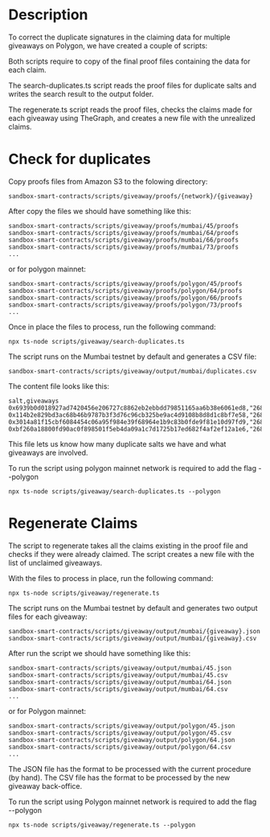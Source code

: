 # Description

To correct the duplicate signatures in the claiming data for multiple giveaways on Polygon, we have created a couple of scripts:

Both scripts require to copy of the final proof files containing the data for each claim.

The search-duplicates.ts script reads the proof files for duplicate salts and writes the search result to the output folder.

The regenerate.ts script reads the proof files, checks the claims made for each giveaway using TheGraph, and creates a new file with the unrealized claims.

# Check for duplicates

Copy proofs files from Amazon S3 to the folowing directory:
    
    sandbox-smart-contracts/scripts/giveaway/proofs/{network}/{giveaway}
    
After copy the files we should have something like this:

    sandbox-smart-contracts/scripts/giveaway/proofs/mumbai/45/proofs
    sandbox-smart-contracts/scripts/giveaway/proofs/mumbai/64/proofs
    sandbox-smart-contracts/scripts/giveaway/proofs/mumbai/66/proofs
    sandbox-smart-contracts/scripts/giveaway/proofs/mumbai/73/proofs
    ...

or for polygon mainnet:

    sandbox-smart-contracts/scripts/giveaway/proofs/polygon/45/proofs
    sandbox-smart-contracts/scripts/giveaway/proofs/polygon/64/proofs
    sandbox-smart-contracts/scripts/giveaway/proofs/polygon/66/proofs
    sandbox-smart-contracts/scripts/giveaway/proofs/polygon/73/proofs
    ...

Once in place the files to process, run the following command:

    npx ts-node scripts/giveaway/search-duplicates.ts

The script runs on the Mumbai testnet by default and generates a CSV file:

    sandbox-smart-contracts/scripts/giveaway/output/mumbai/duplicates.csv

The content file looks like this:

    salt,giveaways
    0x6939b0d018927ad7420456e206727c8862eb2ebbdd79851165aa6b38e6061ed8,"268,269"
    0x114b2e829bd3ac68b46b9787b3f3d76c96cb325be9ac4d9108b8d8d1c8bf7e58,"268,269"
    0x3014a81f15cbf6084454c06a95f984e39f68964e1b9c83b0fde9f81e10d97fd9,"268,269"
    0xbf260a18800fd90ac0f898501f5eb4da09a1c7d1725b17ed682f4af2ef12a1e6,"268,269"

This file lets us know how many duplicate salts we have and what giveaways are involved.

To run the script using polygon mainnet network is required to add the flag --polygon

    npx ts-node scripts/giveaway/search-duplicates.ts --polygon

# Regenerate Claims

The script to regenerate takes all the claims existing in the proof file and checks if they were already claimed. The script creates a new file with the list of unclaimed giveaways.

With the files to process in place, run the following command:

    npx ts-node scripts/giveaway/regenerate.ts

The script runs on the Mumbai testnet by default and generates two output files for each giveaway:

    sandbox-smart-contracts/scripts/giveaway/output/mumbai/{giveaway}.json
    sandbox-smart-contracts/scripts/giveaway/output/mumbai/{giveaway}.csv

After run the script we should have something like this:

    sandbox-smart-contracts/scripts/giveaway/output/mumbai/45.json
    sandbox-smart-contracts/scripts/giveaway/output/mumbai/45.csv
    sandbox-smart-contracts/scripts/giveaway/output/mumbai/64.json
    sandbox-smart-contracts/scripts/giveaway/output/mumbai/64.csv
    ...

or for Polygon mainnet:

    sandbox-smart-contracts/scripts/giveaway/output/polygon/45.json
    sandbox-smart-contracts/scripts/giveaway/output/polygon/45.csv
    sandbox-smart-contracts/scripts/giveaway/output/polygon/64.json
    sandbox-smart-contracts/scripts/giveaway/output/polygon/64.csv
    ...

The JSON file has the format to be processed with the current procedure (by hand). The CSV file has the format to be processed by the new giveaway back-office.

To run the script using Polygon mainnet network is required to add the flag --polygon

    npx ts-node scripts/giveaway/regenerate.ts --polygon
